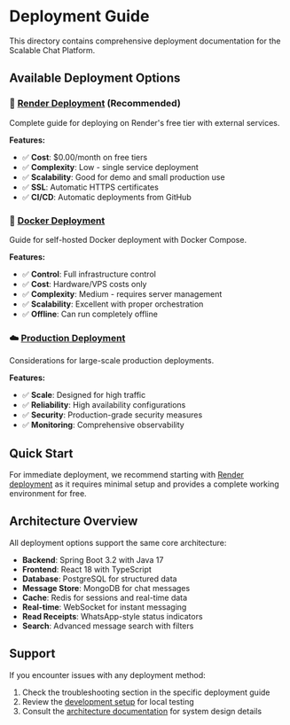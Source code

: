 # Deployment Guide

This directory contains comprehensive deployment documentation for the Scalable Chat Platform.

## Available Deployment Options

### 🚀 [Render Deployment](render.md) (Recommended)
Complete guide for deploying on Render's free tier with external services.

**Features:**
- ✅ **Cost**: $0.00/month on free tiers
- ✅ **Complexity**: Low - single service deployment  
- ✅ **Scalability**: Good for demo and small production use
- ✅ **SSL**: Automatic HTTPS certificates
- ✅ **CI/CD**: Automatic deployments from GitHub

### 🐳 [Docker Deployment](docker.md)
Guide for self-hosted Docker deployment with Docker Compose.

**Features:**
- ✅ **Control**: Full infrastructure control
- ✅ **Cost**: Hardware/VPS costs only
- ✅ **Complexity**: Medium - requires server management
- ✅ **Scalability**: Excellent with proper orchestration
- ✅ **Offline**: Can run completely offline

### ☁️ [Production Deployment](production.md)
Considerations for large-scale production deployments.

**Features:**
- ✅ **Scale**: Designed for high traffic
- ✅ **Reliability**: High availability configurations
- ✅ **Security**: Production-grade security measures
- ✅ **Monitoring**: Comprehensive observability

## Quick Start

For immediate deployment, we recommend starting with [Render deployment](render.md) as it requires minimal setup and provides a complete working environment for free.

## Architecture Overview

All deployment options support the same core architecture:

- **Backend**: Spring Boot 3.2 with Java 17
- **Frontend**: React 18 with TypeScript
- **Database**: PostgreSQL for structured data
- **Message Store**: MongoDB for chat messages
- **Cache**: Redis for sessions and real-time data
- **Real-time**: WebSocket for instant messaging
- **Read Receipts**: WhatsApp-style status indicators
- **Search**: Advanced message search with filters

## Support

If you encounter issues with any deployment method:

1. Check the troubleshooting section in the specific deployment guide
2. Review the [development setup](../development/setup.md) for local testing
3. Consult the [architecture documentation](../development/architecture.md) for system design details